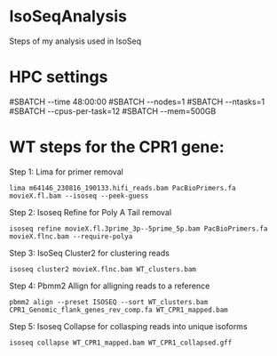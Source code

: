 # IsoSeqAnalysis
Steps of my analysis used in IsoSeq 

# HPC settings

#SBATCH --time 48:00:00
#SBATCH --nodes=1
#SBATCH --ntasks=1
#SBATCH --cpus-per-task=12
#SBATCH --mem=500GB

# WT steps for the CPR1 gene:
Step 1: Lima for primer removal

```lima m64146_230816_190133.hifi_reads.bam PacBioPrimers.fa movieX.fl.bam --isoseq --peek-guess```

Step 2: Isoseq Refine for Poly A Tail removal

```isoseq refine movieX.fl.3prime_3p--5prime_5p.bam PacBioPrimers.fa movieX.flnc.bam --require-polya```

Step 3: IsoSeq Cluster2 for clustering reads

```isoseq cluster2 movieX.flnc.bam WT_clusters.bam```

Step 4: Pbmm2 Allign for alligning reads to a reference 

```pbmm2 align --preset ISOSEQ --sort WT_clusters.bam CPR1_Genomic_flank_genes_rev_comp.fa WT_CPR1_mapped.bam```

Step 5: Isoseq Collapse for collasping reads into unique isoforms

```isoseq collapse WT_CPR1_mapped.bam WT_CPR1_collapsed.gff```
